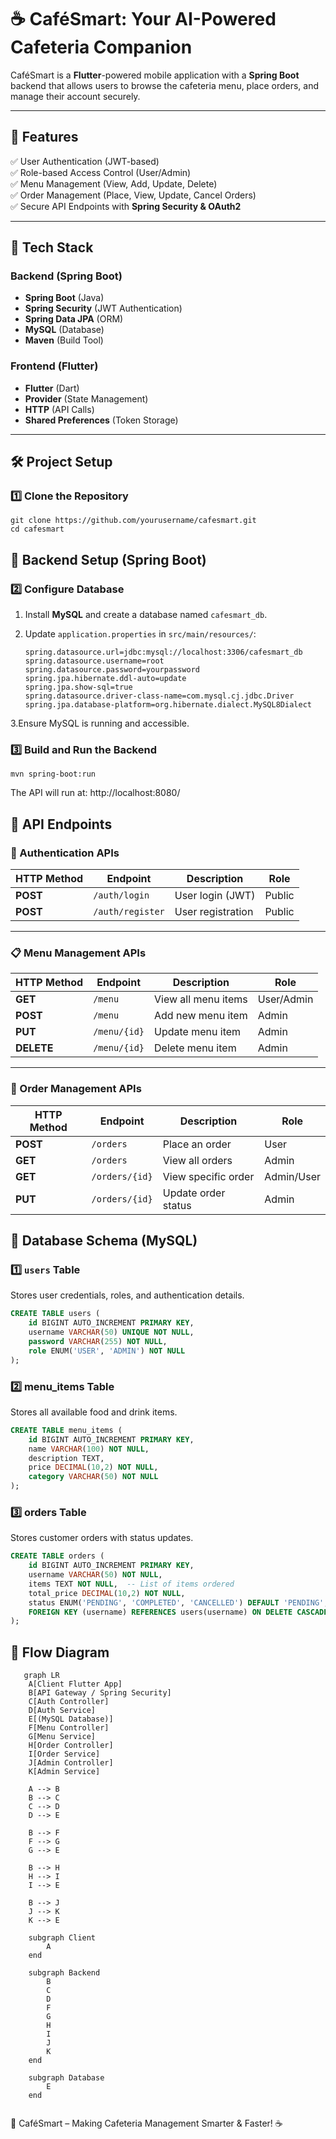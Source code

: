 # ☕ CaféSmart: Your AI-Powered Cafeteria Companion

CaféSmart is a **Flutter**-powered mobile application with a **Spring Boot** backend that allows users to browse the cafeteria menu, place orders, and manage their account securely.

---

## 📌 Features
✅ User Authentication (JWT-based)  
✅ Role-based Access Control (User/Admin)  
✅ Menu Management (View, Add, Update, Delete)  
✅ Order Management (Place, View, Update, Cancel Orders)  
✅ Secure API Endpoints with **Spring Security & OAuth2**  

---

## 🚀 Tech Stack

### **Backend (Spring Boot)**
- **Spring Boot** (Java)
- **Spring Security** (JWT Authentication)
- **Spring Data JPA** (ORM)
- **MySQL** (Database)
- **Maven** (Build Tool)

### **Frontend (Flutter)**
- **Flutter** (Dart)
- **Provider** (State Management)
- **HTTP** (API Calls)
- **Shared Preferences** (Token Storage)

---

## 🛠️ Project Setup

### **1️⃣ Clone the Repository**
```
git clone https://github.com/yourusername/cafesmart.git
cd cafesmart
```
## 📌 Backend Setup (Spring Boot)

### **2️⃣ Configure Database**
1. Install **MySQL** and create a database named `cafesmart_db`.
2. Update `application.properties` in `src/main/resources/`:

   ```properties
   spring.datasource.url=jdbc:mysql://localhost:3306/cafesmart_db
   spring.datasource.username=root
   spring.datasource.password=yourpassword
   spring.jpa.hibernate.ddl-auto=update
   spring.jpa.show-sql=true
   spring.datasource.driver-class-name=com.mysql.cj.jdbc.Driver
   spring.jpa.database-platform=org.hibernate.dialect.MySQL8Dialect
   ```
3.Ensure MySQL is running and accessible.  
### **3️⃣ Build and Run the Backend**
```
mvn spring-boot:run
```
The API will run at: http://localhost:8080/

## 📌 API Endpoints

### **🔐 Authentication APIs**
| HTTP Method | Endpoint         | Description          | Role  |
|------------|-----------------|----------------------|-------|
| **POST**   | `/auth/login`    | User login (JWT)    | Public |
| **POST**   | `/auth/register` | User registration   | Public |

---

### **📋 Menu Management APIs**
| HTTP Method | Endpoint       | Description             | Role  |
|------------|---------------|-------------------------|-------|
| **GET**    | `/menu`       | View all menu items    | User/Admin |
| **POST**   | `/menu`       | Add new menu item      | Admin |
| **PUT**    | `/menu/{id}`  | Update menu item       | Admin |
| **DELETE** | `/menu/{id}`  | Delete menu item       | Admin |

---

### **🛒 Order Management APIs**
| HTTP Method | Endpoint        | Description             | Role  |
|------------|----------------|-------------------------|-------|
| **POST**   | `/orders`       | Place an order         | User  |
| **GET**    | `/orders`       | View all orders        | Admin |
| **GET**    | `/orders/{id}`  | View specific order    | Admin/User |
| **PUT**    | `/orders/{id}`  | Update order status    | Admin |

## 📌 Database Schema (MySQL)

### **1️⃣ `users` Table**
Stores user credentials, roles, and authentication details.

```sql
CREATE TABLE users (
    id BIGINT AUTO_INCREMENT PRIMARY KEY,
    username VARCHAR(50) UNIQUE NOT NULL,
    password VARCHAR(255) NOT NULL,
    role ENUM('USER', 'ADMIN') NOT NULL
);
```

### **2️⃣ menu_items Table**
Stores all available food and drink items.

```sql
CREATE TABLE menu_items (
    id BIGINT AUTO_INCREMENT PRIMARY KEY,
    name VARCHAR(100) NOT NULL,
    description TEXT,
    price DECIMAL(10,2) NOT NULL,
    category VARCHAR(50) NOT NULL
);
```
### **3️⃣ orders Table**
Stores customer orders with status updates.

```sql
CREATE TABLE orders (
    id BIGINT AUTO_INCREMENT PRIMARY KEY,
    username VARCHAR(50) NOT NULL,
    items TEXT NOT NULL,  -- List of items ordered
    total_price DECIMAL(10,2) NOT NULL,
    status ENUM('PENDING', 'COMPLETED', 'CANCELLED') DEFAULT 'PENDING',
    FOREIGN KEY (username) REFERENCES users(username) ON DELETE CASCADE
);
```

## 🧩 Flow Diagram
```mermaid
   graph LR
    A[Client Flutter App]
    B[API Gateway / Spring Security]
    C[Auth Controller]
    D[Auth Service]
    E[(MySQL Database)]
    F[Menu Controller]
    G[Menu Service]
    H[Order Controller]
    I[Order Service]
    J[Admin Controller]
    K[Admin Service]

    A --> B
    B --> C
    C --> D
    D --> E

    B --> F
    F --> G
    G --> E

    B --> H
    H --> I
    I --> E

    B --> J
    J --> K
    K --> E

    subgraph Client
        A
    end

    subgraph Backend
        B
        C
        D
        F
        G
        H
        I
        J
        K
    end

    subgraph Database
        E
    end


```

🚀 CaféSmart – Making Cafeteria Management Smarter & Faster! ☕
